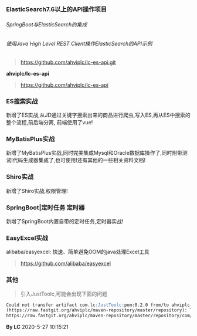 ### ElasticSearch7.6以上的API操作项目
###### SpringBoot与ElasticSearch的集成
###### 使用Java High Level REST Client操作ElasticSearch的API示例

> https://github.com/ahviplc/lc-es-api.git

**ahviplc/lc-es-api**
> https://github.com/ahviplc/lc-es-api

### ES搜索实战
新增了ES实战,从JD通过关键字搜索出来的商品进行爬虫,写入ES,再从ES中搜索的整个流程,前后端分离,
前端使用了vue!

### MyBatisPlus实战
新增了MyBatisPlus实战,同时完美集成Mysql和Oracle数据库操作了,同时附带测试!代码生成器集成了,也可使用!还有其他的一些相关资料文档!

### Shiro实战
新增了Shiro实战,权限管理!

### SpringBoot|定时任务 定时器
新增了SpringBoot内置自带的定时任务,定时器实战!

### EasyExcel实战
alibaba/easyexcel: 快速、简单避免OOM的java处理Excel工具  
> https://github.com/alibaba/easyexcel

### 其他
> 引入JustToolc,可能会出现下面的问题
```markdown
Could not transfer artifact com.lc:JustToolc:pom:0.2.0 from/to ahviplc-maven-repo 
(https://raw.fastgit.org/ahviplc/maven-repository/master/repository): Transfer failed for 
https://raw.fastgit.org/ahviplc/maven-repository/master/repository/com/lc/JustToolc/0.2.0/JustToolc-0.2.0.pom
```

**By LC** 2020-5-27 10:15:21

